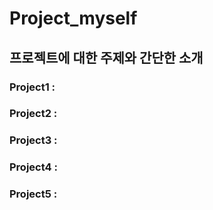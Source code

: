 # Project_myself

## 프로젝트에 대한 주제와 간단한 소개

### Project1 :
### Project2 : 
### Project3 :
### Project4 :
### Project5 : 
